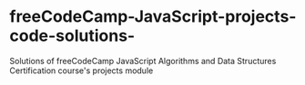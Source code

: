 # freeCodeCamp-JavaScript-projects-code-solutions-
Solutions of freeCodeCamp JavaScript Algorithms and Data Structures Certification course's projects module
